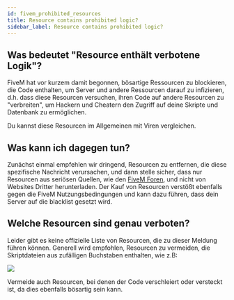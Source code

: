 ```yaml
---
id: fivem_prohibited_resources
title: Resource contains prohibited logic?
sidebar_label: Resource contains prohibited logic?
---
```


## Was bedeutet "Resource enthält verbotene Logik"?

FiveM hat vor kurzem damit begonnen, bösartige Ressourcen zu blockieren, die Code enthalten, um Server und andere Ressourcen darauf zu infizieren, d.h. dass diese Resourcen versuchen, ihren Code auf andere Resourcen zu "verbreiten", um Hackern und Cheatern den Zugriff auf deine Skripte und Datenbank zu ermöglichen.


Du kannst diese Resourcen im Allgemeinen mit Viren vergleichen.


## Was kann ich dagegen tun?

Zunächst einmal empfehlen wir dringend, Resourcen zu entfernen, die diese spezifische Nachricht verursachen, und dann stelle sicher, dass nur Resourcen aus seriösen Quellen, wie den [FiveM Foren](https://forum.cfx.re/), und nicht von Websites Dritter herunterladen. Der Kauf von Resourcen verstößt ebenfalls gegen die FiveM Nutzungsbedingungen und kann dazu führen, dass dein Server auf die blacklist gesetzt wird.


## Welche Resourcen sind genau verboten?

Leider gibt es keine offizielle Liste von Resourcen, die zu dieser Meldung führen können. Generell wird empfohlen, Resourcen zu vermeiden, die Skriptdateien aus zufälligen Buchstaben enthalten, wie z.B:

![](https://screensaver01.zap-hosting.com/index.php/s/BtHZW6tnRwR5NKK/preview)

Vermeide auch Resourcen, bei denen der Code verschleiert oder versteckt ist, da dies ebenfalls bösartig sein kann.
